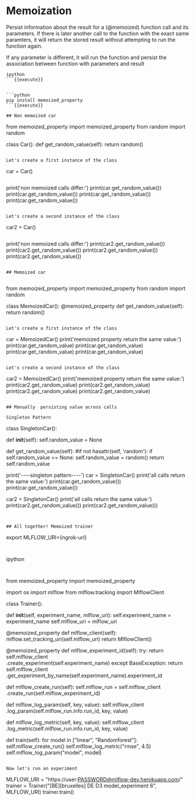 # Memoization

Persist information about the result for a (@memoized) function call and its parameters.
If there is later another call to the function with the exact same paramters, it will return the stored result without attempting to run the function again.

If any parameter is different, it will run the function and persist the association between function with parameters and result

```
ipython
```{{execute}}


```python
pip install memoized_property
```{{execute}}

## Non memoized car

```
from memoized_property import memoized_property
from random import random

class Car():
    def get_random_value(self):
        return random()
```{{copy}}

Let's create a first instance of the class
```
car = Car()
```{{copy}}

```
print('non memoized calls differ:')
print(car.get_random_value())
print(car.get_random_value())
print(car.get_random_value())
print(car.get_random_value())
```{{copy}}

Let's create a second instance of the class

```
car2 = Car()
```{{copy}}

```
print('non memoized calls differ:')
print(car2.get_random_value())
print(car2.get_random_value())
print(car2.get_random_value())
print(car2.get_random_value())
```{{copy}}

## Memoized car


```
from memoized_property import memoized_property
from random import random


class MemoizedCar():
    @memoized_property
    def get_random_value(self):
        return random()
```{{copy}}

Let's create a first instance of the class

```
car = MemoizedCar()
print('memoized property return the same value:')
print(car.get_random_value)
print(car.get_random_value)
print(car.get_random_value)
print(car.get_random_value)
```{{copy}}

Let's create a second instance of the class

```
car2 = MemoizedCar()
print('memoized property return the same value:')
print(car2.get_random_value)
print(car2.get_random_value)
print(car2.get_random_value)
print(car2.get_random_value)

```{{copy}}

## Manually  persisting value across calls

Singleton Pattern

```
class SingletonCar():

  def __init__(self):
    self.random_value = None

  def get_random_value(self):
    #if not hasattr(self, 'random'):
    if self.random_value == None:
      self.random_value = random()
    return self.random_value

print('----singleton pattern----')
car = SingletonCar()
print('all calls return the same value:')
print(car.get_random_value())
print(car.get_random_value())

car2 = SingletonCar()
print('all calls return the same value:')
print(car2.get_random_value())
print(car2.get_random_value())
```{{copy}}


## All together! Memoized trainer

```
export MLFLOW_URI={ngrok-url}
```{{copy}}


```
ipython
```{{execute}}


```
from memoized_property import memoized_property

import os
import mlflow
from mlflow.tracking import MlflowClient

class Trainer():

  def __init__(self, experiment_name, mlflow_uri):
    self.experiment_name = experiment_name
    self.mlflow_uri = mlflow_uri

  @memoized_property
  def mlflow_client(self):
    mlflow.set_tracking_uri(self.mlflow_uri)
    return MlflowClient()

  @memoized_property
  def mlflow_experiment_id(self):
    try:
        return self.mlflow_client \
            .create_experiment(self.experiment_name)
    except BaseException:
        return self.mlflow_client \
            .get_experiment_by_name(self.experiment_name).experiment_id

  def mlflow_create_run(self):
    self.mlflow_run = self.mlflow_client \
          .create_run(self.mlflow_experiment_id)

  def mlflow_log_param(self, key, value):
    self.mlflow_client \
          .log_param(self.mlflow_run.info.run_id, key, value)

  def mlflow_log_metric(self, key, value):
    self.mlflow_client \
          .log_metric(self.mlflow_run.info.run_id, key, value)

  def train(self):
    for model in ["linear", "Randomforest"]:
        self.mlflow_create_run()
        self.mlflow_log_metric("rmse", 4.5)
        self.mlflow_log_param("model", model)
```{{copy}}

Now let's run an experiment

```
MLFLOW_URI = "https://user:PASSWORD@mlflow-dev.herokuapp.com/"
trainer = Trainer("[BE][bruxelles] DE D3 model_experiment 6", MLFLOW_URI)
trainer.train()
```{{copy}}

